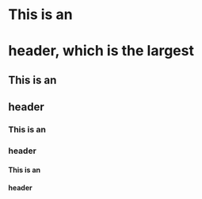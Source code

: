 # This is an <h1> header, which is the largest
## This is an <h2> header
### This is an <h3> header
#### This is an <h4> header
